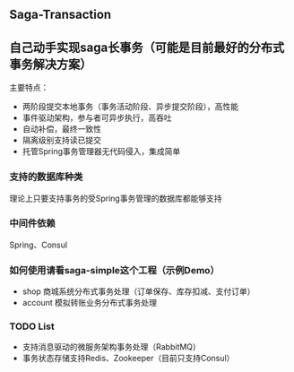 Saga-Transaction
---
## 自己动手实现saga长事务（可能是目前最好的分布式事务解决方案）

主要特点：
- 两阶段提交本地事务（事务活动阶段、异步提交阶段），高性能
- 事件驱动架构，参与者可异步执行，高吞吐
- 自动补偿，最终一致性
- 隔离级别支持读已提交
- 托管Spring事务管理器无代码侵入，集成简单

### 支持的数据库种类

理论上只要支持事务的受Spring事务管理的数据库都能够支持

### 中间件依赖

Spring、Consul

### 如何使用请看saga-simple这个工程（示例Demo）

- shop 商城系统分布式事务处理（订单保存、库存扣减、支付订单）
- account 模拟转账业务分布式事务处理

### TODO List
- 支持消息驱动的微服务架构事务处理（RabbitMQ）
- 事务状态存储支持Redis、Zookeeper（目前只支持Consul）
